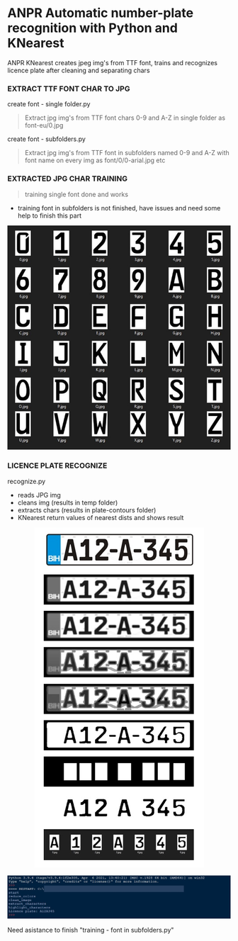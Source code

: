 # ANPR Automatic number-plate recognition with Python and KNearest 
ANPR KNearest creates jpeg img's from TTF font, trains and recognizes licence plate after cleaning and separating chars


### EXTRACT TTF FONT CHAR TO JPG
create font - single folder.py
>Extract jpg img's from TTF font chars 0-9 and A-Z in single folder as font-eu/0.jpg


create font - subfolders.py
>Extract jpg img's from TTF font in subfolders named  0-9 and A-Z with font name on every img as font/0/0-arial.jpg etc


### EXTRACTED JPG CHAR TRAINING
>training single font done and works
* training font in subfolders is not finished, have issues and need some help to finish this part

<p align="center">   
  <img src="/demo/chars.jpg">
</p>

### LICENCE PLATE RECOGNIZE
recognize.py
* reads JPG img
* cleans img (results in temp folder)
* extracts chars (results in plate-contours folder)
* KNearest return values of nearest dists and shows result

<p align="center">   
  <img src="/demo/demo.jpg">
</p>

<p align="center">   
  <img src="/demo/ocr.jpg">
</p>

Need asistance to finish "training - font in subfolders.py"
